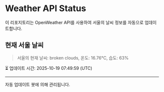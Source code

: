 
# Weather API Status

이 리포지토리는 OpenWeather API를 사용하여 서울의 날씨 정보를 자동으로 업데이트합니다.

## 현재 서울 날씨
> 서울의 현재 날씨: broken clouds, 온도: 16.76°C, 습도: 63%

⏳ 업데이트 시간: 2025-10-19 07:49:59 (UTC)

---
자동 업데이트 봇에 의해 관리됩니다.
